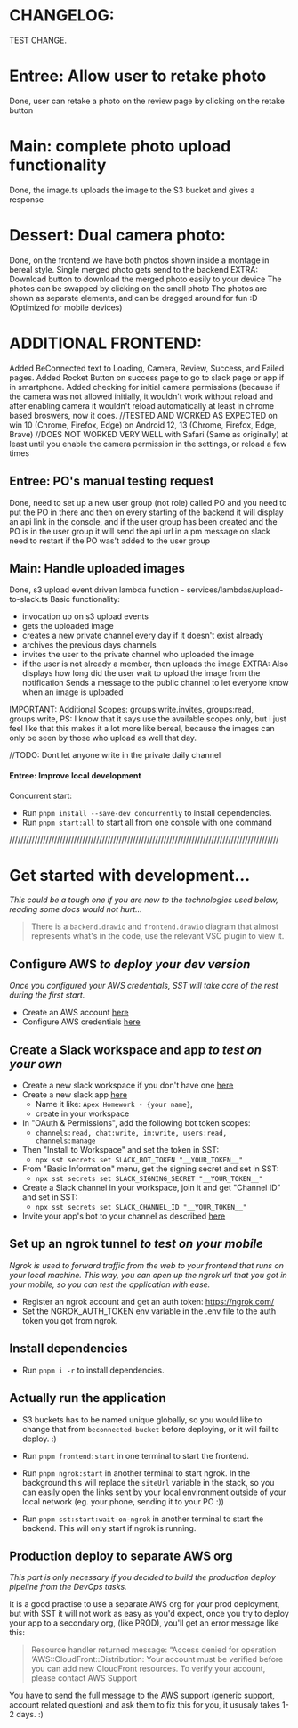 # CHANGELOG:
TEST CHANGE.
# Entree: Allow user to retake photo
Done, user can retake a photo on the review page by clicking on the retake button

# Main: complete photo upload functionality
Done, the image.ts uploads the image to the S3 bucket and gives a response

# Dessert: Dual camera photo:
Done, on the frontend we have both photos shown inside a montage in bereal style.
Single merged photo gets send to the backend
EXTRA: Download button to download the merged photo easily to your device
The photos can be swapped by clicking on the small photo
The photos are shown as separate elements, and can be dragged around for fun :D (Optimized for mobile devices)

# ADDITIONAL FRONTEND:
Added BeConnected text to Loading, Camera, Review, Success, and Failed pages.
Added Rocket Button on success page to go to slack page or app if in smartphone.
Added checking for initial camera permissions (because if the camera was not allowed initially, it wouldn't work without reload and after enabling camera it wouldn't reload automatically at least in chrome based broswers, now it does. 
//TESTED AND WORKED AS EXPECTED on win 10 (Chrome, Firefox, Edge) on Android 12, 13 (Chrome, Firefox, Edge, Brave) 
//DOES NOT WORKED VERY WELL with Safari (Same as originally) at least until you enable the camera permission in the settings, or reload a few times

## Entree: PO's manual testing request
Done, need to set up a new user group (not role) called PO and you need to put the PO in there and then on every starting of the backend it will display an api link in the console, and if the user group has been created and the PO is in the user group it will send the api url in a pm message on slack need to restart if the PO was't added to the user group

## Main: Handle uploaded images
Done, s3 upload event driven lambda function - services/lambdas/upload-to-slack.ts
Basic functionality: 
- invocation up on s3 upload events
- gets the uploaded image
- creates a new private channel every day if it doesn't exist already
- archives the previous days channels
- invites the user to the private channel who uploaded the image
- if the user is not already a member, then uploads the image
EXTRA: Also displays how long did the user wait to upload the image from the notification
Sends a message to the public channel to let everyone know when an image is uploaded

IMPORTANT: Additional Scopes: groups:write.invites, groups:read, groups:write,
PS: I know that it says use the available scopes only, but i just feel like that this makes it a lot more like bereal, because the images can only be seen by those who upload as well that day.

//TODO: Dont let anyone write in the private daily channel

#### Entree: Improve local development
Concurrent start:
- Run `pnpm install --save-dev concurrently` to install dependencies.
- Run `pnpm start:all` to start all from one console with one command


////////////////////////////////////////////////////////////////////////////////////////////////

# Get started with development...

_This could be a tough one if you are new to the technologies used below, reading some docs would not hurt..._

> There is a `backend.drawio` and `frontend.drawio` diagram that almost represents what's in the code, use the relevant VSC plugin to view it.

## Configure AWS _to deploy your dev version_

_Once you configured your AWS credentials, SST will take care of the rest during the first start._

- Create an AWS account [here](https://sst.dev/chapters/create-an-aws-account.html)
- Configure AWS credentials [here](https://sst.dev/chapters/configure-the-aws-cli.html)

## Create a Slack workspace and app _to test on your own_

- Create a new slack workspace if you don't have one [here](https://slack.com/get-started#/createnew)
- Create a new slack app [here](https://api.slack.com/apps?new_app=1)
  - Name it like: `Apex Homework - {your name}`,
  - create in your workspace
- In "OAuth & Permissions", add the following bot token scopes:
  - `channels:read, chat:write, im:write, users:read, channels:manage`
- Then "Install to Workspace" and set the token in SST:
  - `npx sst secrets set SLACK_BOT_TOKEN "__YOUR_TOKEN__"`
- From "Basic Information" menu, get the signing secret and set in SST:
  - `npx sst secrets set SLACK_SIGNING_SECRET "__YOUR_TOKEN__"`
- Create a Slack channel in your workspace, join it and get "Channel ID" and set in SST:
  - `npx sst secrets set SLACK_CHANNEL_ID "__YOUR_TOKEN__"`
- Invite your app's bot to your channel as described [here](https://www.ibm.com/docs/en/z-chatops/1.1.0?topic=slack-adding-your-bot-user-your-channel)

## Set up an ngrok tunnel _to test on your mobile_

_Ngrok is used to forward traffic from the web to your frontend that runs on your local machine. This way, you can open up the ngrok url that you got in your mobile, so you can test the application with ease._

- Register an ngrok account and get an auth token: https://ngrok.com/
- Set the NGROK_AUTH_TOKEN env variable in the .env file to the auth token you got from ngrok.

## Install dependencies

- Run `pnpm i -r` to install dependencies.

## Actually run the application

- S3 buckets has to be named unique globally, so you would like to change that from `beconnected-bucket` before deploying, or it will fail to deploy. :)

- Run `pnpm frontend:start` in one terminal to start the frontend.
- Run `pnpm ngrok:start` in another terminal to start ngrok. In the background this will replace the `siteUrl` variable in the stack, so you can easily open the links sent by your local environment outside of your local network (eg. your phone, sending it to your PO :))
- Run `pnpm sst:start:wait-on-ngrok` in another terminal to start the backend. This will only start if ngrok is running.

## Production deploy to separate AWS org

_This part is only necessary if you decided to build the production deploy pipeline from the DevOps tasks._

It is a good practise to use a separate AWS org for your prod deployment, but with SST it will not work as easy as you'd expect, once you try to deploy your app to a secondary org, (like PROD), you'll get an error message like this:

> Resource handler returned message: “Access denied for operation ‘AWS::CloudFront::Distribution: Your account must be verified before you can add new CloudFront resources. To verify your account, please contact AWS Support

You have to send the full message to the AWS support (generic support, account related question) and ask them to fix this for you, it ususaly takes 1-2 days. :)
